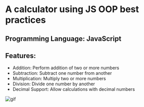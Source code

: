 <h1>A calculator using JS OOP best practices</h1>
<h2>Programming Language: JavaScript</h2>
<h2>Features:</h2>
<ul>
<li>Addition: Perform addition of two or more numbers</li>
<li>Subtraction: Subtract one number from another</li>
<li>Multiplication: Multiply two or more numbers</li>
<li>Division: Divide one number by another</li>
<li>Decimal Support: Allow calculations with decimal numbers</li>
</ul>
<img alt='gif' src="https://github.com/user-attachments/assets/5fff2aaf-cef5-4aab-8b9e-2eb8348e3706">
